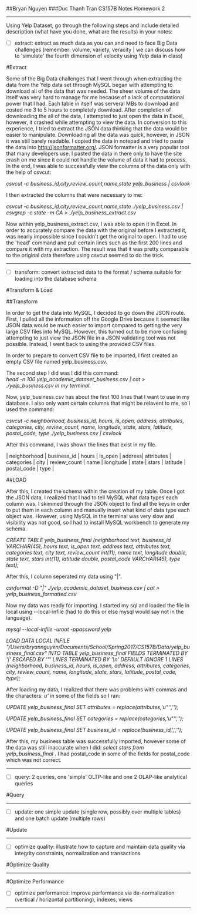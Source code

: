 ##Bryan Nguyen
###Duc Thanh Tran
CS157B Notes Homework 2

---

Using Yelp Dataset, go through the following steps and include detailed description (what have you done, what are the results) in your notes:

* [ ] extract: extract as much data as you can and need to face Big Data challenges (remember: volume, variety, veracity | we can discuss how to 'simulate' the fourth dimension of velocity using Yelp data in class)

#Extract

  Some of the Big Data challenges that I went through when extracting the data from the Yelp data set through MySQL began with attempting to download all of the data that was needed. The sheer volume of the data itself was very hard to manage for me because of a lack of computational power that I had. Each table in itself was serveral MBs to download and costed me 3 to 5 hours to completely download. After completion of downloading the all of the data, I attempted to just open the data in Excel, however, it crashed while attempting to view the data. In conversion to this experience, I tried to extract the JSON data thinking that the data would be easier to manipulate. Downloading all the data was quick, however, in JSON it was still barely readable. I copied the data in notepad and tried to paste the data into <http://jsonformatter.org/>. JSON formatter is a very popular tool that many developers use. I pasted the data in there only to have the site crash on me since it could not handle the volume of data it had to process. In the end, I was able to successfully view the columns of the data only with the help of csvcut: <br>

  _csvcut -c business_id,city,review_count,name,state yelp_business | csvlook_

  I then extracted the columns that were necessary to me:

  _csvcut -c business_id,city,review_count,name,state ./yelp_business.csv | csvgrep -c state -m CA  > ./yelp_business_extract.csv_

  Now within yelp_business_extract.csv, I was able to open it in Excel. In order to accurately compare the data with the original before I extracted it, was nearly impossible since I couldn't get the original to open. I had to use the 'head' command and pull certain lines such as the first 200 lines and compare it with my extraction. The result was that it was pretty comparable to the original data therefore using csvcut seemed to do the trick.

---

* [ ] transform: convert extracted data to the format / schema suitable for loading into the database schema

#Transform & Load

  ##Transform

  In order to get the data into MySQL, I decided to go down the JSON route. First, I pulled all the information off the Google Drive because it seemed like JSON data would be much easier to import compared to getting the very large CSV files into MySQL. However, this turned out to be more confusing attempting to just view the JSON file in a JSON validating tool was not possible. Instead, I went back to using the provided CSV files.

  In order to prepare to convert CSV file to be imported, I first created an empty CSV file named yelp_business.csv.

  The second step I did was I did this command: <br>_head -n 100 yelp_academic_dataset_business.csv | cat > ./yelp_business.csv in my terminal._

  Now, yelp_business.csv has about the first 100 lines that I want to use in my database. I also only want certain columns that might be relavent to me, so I used the command:

  _csvcut -c neighborhood, business_id, hours, is_open, address, attributes, categories, city, review_count, name, longitude, state, stars, latitude, postal_code, type ./yelp_business.csv | csvlook_

  After this command, I was shown the lines that exist in my file.

  | neighborhood | business_id | hours | is_open | address| attributes | categories | city | review_count | name | longitude | state | stars | latitude | postal_code | type |



##LOAD

After this, I created the schema within the creation of my table.
Once I got the JSON data, I realized that I had to tell MySQL what data types each column was. I skimmed through the JSON object to find all the keys in order to put them in each column and manually insert what kind of data type each object was. However, using MySQL in the terminal was very slow and visibility was not good, so I had to install MySQL workbench to generate my schema.


_CREATE TABLE yelp_business_final (neighborhood text, business_id VARCHAR(45), hours text, is_open text, address text, attributes text, categories text, city text, review_count int(11), name text, longitude double, state text, stars int(11), latitude double, postal_code VARCHAR(45), type text);_

After this, I column seperated my data using "|".

_csvformat -D "|" ./yelp_academic_dataset_business.csv | cat > yelp_business_formatted.csv_

Now my data was ready for importing. I started my sql and loaded the file in local using --local-infile (had to do this or else mysql would say not in the language).

_mysql --local-infile -uroot -ppassword yelp_

_LOAD DATA LOCAL INFILE "/Users/bryannguyen/Documents/School/Spring2017/CS157B/Data/yelp_business_final.csv"
INTO TABLE yelp_business_final
FIELDS TERMINATED BY '|' ESCAPED BY '"'
LINES TERMINATED BY '\n'
DEFAULT
IGNORE 1 LINES
(neighborhood, business_id, hours, is_open, address, attributes, categories, city, review_count, name, longitude, state, stars, latitude, postal_code, type);_


After loading my data, I realized that there was problems with commas and the characters: _u'_ in some of the fields so I ran:

_UPDATE yelp_business_final
SET attributes = replace(attributes,'u"'','');_

_UPDATE yelp_business_final
SET categories = replace(categories,'u"'','');_

_UPDATE yelp_business_final
SET business_id = replace(business_id,',','');_

After this, my business table was successfully imported, however some of the data was still inaccurate when I did: _select stars from yelp_business_final_ . I had postal_code in some of the fields for postal_code which was not correct.

---

* [ ] query: 2 queries, one 'simple' OLTP-like and one 2 OLAP-like analytical queries

#Query

---

* [ ] update: one simple update (single row, possibly over multiple tables) and one batch update (multiple rows)

#Update

---

* [ ] optimize quality: illustrate how to capture and maintain data quality via integrity constraints, normalization and transactions

#Optimize Quality

---

#Optimize Performance

* [ ] optimize performance: improve performance via de-normalization (vertical / horizontal partitioning), indexes, views

---

